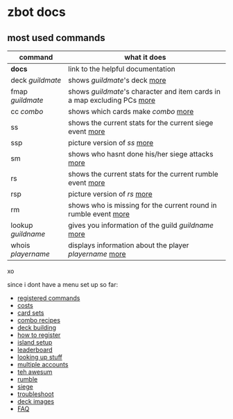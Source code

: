 # zbot docs

## most used commands

| command 				| what it does |
|--|--|
| **docs** 				| link to the helpful documentation |
| deck _guildmate_ 		| shows _guildmate_'s deck [more](deck-building) |
| fmap _guildmate_ 		| shows _guildmate_'s character and item cards in a map excluding PCs [more](deck-building) |
| cc _combo_ 			| shows which cards make _combo_ [more](combo-recipes) |
| ss 					| shows the current stats for the current siege event [more](siege) |
| ssp 					| picture version of _ss_ [more](siege) |
| sm 					| shows who hasnt done his/her siege attacks [more](siege) |
| rs 					| shows the current stats for the current rumble event [more](rumble) |
| rsp 					| picture version of _rs_ [more](rumble) |
| rm 					| shows who is missing for the current round in rumble event [more](rumble) |
| lookup _guildname_ 	| gives you information of the guild _guildname_ [more](looking-up-stuff) |
| whois _playername_ 	| displays information about the player _playername_ [more](looking-up-stuff) |

xo

since i dont have a menu set up so far:
 * [registered commands](registered-commands)
 * [costs](costs)
 * [card sets](card-sets)
 * [combo recipes](combo-recipes)
 * [deck building](deck-building)
 * [how to register](how-to-register)
 * [island setup](island-setup)
 * [leaderboard](leaderboard)
 * [looking up stuff](looking-up-stuff)
 * [multiple accounts](multiple-accounts)
 * [teh awesum](registered-commands)
 * [rumble](rumble)
 * [siege](siege)
 * [troubleshoot](troubleshoot)
 * [deck images](deck-images)
 * [FAQ](faq)

<!--stackedit_data:
eyJoaXN0b3J5IjpbODgxNDIzOTA3LDEwODI2MjYyODgsMTg3MD
k0MDAxNywtMjg5ODY4MDUzLC0xMjA5OTMyMzA5LDU5NzA2MzI5
MywxOTI0MjI5MDMyLDEyODI4MzUwMzAsMTk2Mzc2ODQ0MywxND
k0MjU1NjE0LC0yMDYwMTM3NTEzXX0=
-->